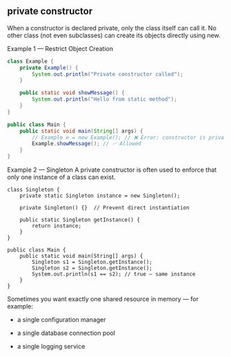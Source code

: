 ## private constructor
When a constructor is declared private, only the class itself can call it.
No other class (not even subclasses) can create its objects directly using new.

Example 1 — Restrict Object Creation
```java
class Example {
    private Example() {
        System.out.println("Private constructor called");
    }

    public static void showMessage() {
        System.out.println("Hello from static method");
    }
}

public class Main {
    public static void main(String[] args) {
        // Example e = new Example(); // ❌ Error: constructor is private
        Example.showMessage(); // ✅ Allowed
    }
}
```

Example 2 — Singleton 
A private constructor is often used to enforce that only one instance of a class can exist.
```
class Singleton {
    private static Singleton instance = new Singleton();

    private Singleton() {}  // Prevent direct instantiation

    public static Singleton getInstance() {
        return instance;
    }
}

public class Main {
    public static void main(String[] args) {
        Singleton s1 = Singleton.getInstance();
        Singleton s2 = Singleton.getInstance();
        System.out.println(s1 == s2); // true — same instance
    }
}
```

Sometimes you want exactly one shared resource in memory — for example:

- a single configuration manager

- a single database connection pool

- a single logging service

